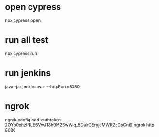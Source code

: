 # open cypress
 npx cypress open
 # run all test
 npx cypress run
 # run jenkins
 java -jar jenkins.war --httpPort=8080
 # ngrok 
 ngrok config add-authtoken 2OYb0xhzINLE6VwJ18h0M23wWiq_5DuhCEryjdMWKZcDsCnt9
 ngrok http 8080